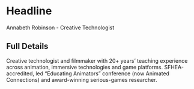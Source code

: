 # Headline

Annabeth Robinson - Creative Technologist

## Full Details

Creative technologist and filmmaker with 20+ years’ teaching experience across animation, immersive technologies and game platforms. SFHEA-accredited, led “Educating Animators” conference (now Animated Connections) and award-winning serious-games researcher.